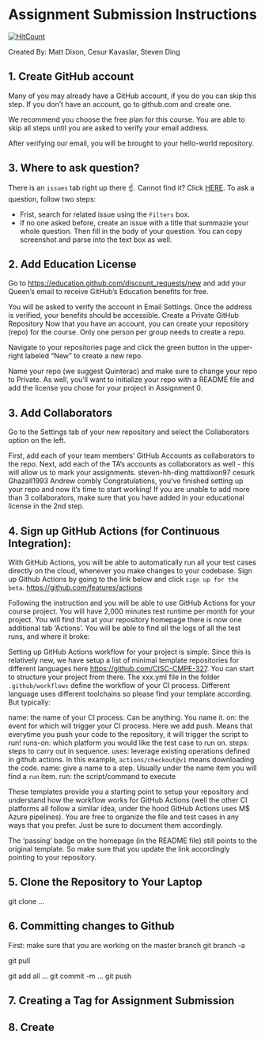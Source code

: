 # Assignment Submission Instructions
[![HitCount](http://hits.dwyl.io/Naereen/badges.svg)](http://hits.dwyl.io/Naereen/badges)

Created By: Matt Dixon, Cesur Kavaslar, Steven Ding

## 1. Create GitHub account
Many of you may already have a GitHub account, if you do you can skip this step. If you don’t have an account, go to github.com and create one.

We recommend you choose the free plan for this course. You are able to skip all steps until you are asked to verify your email address.

After verifying our email, you will be brought to your hello-world repository. 

## 3. Where to ask question?
There is an `issues` tab right up there :point_up:. Cannot find it? Click <a href='https://github.com/CISC-CMPE-327/Assignment-Instructions/issues'>HERE</a>. To ask a question, follow two steps:

- Frist, search for related issue using the `Filters` box. 
- If no one asked before, create an issue with a title that summazie your whole question. Then fill in the body of your question. You can copy screenshot and parse into the text box as well. 

## 2. Add Education License
Go to https://education.github.com/discount_requests/new and add your Queen’s email to receive GitHub’s Education benefits for free.

You will be asked to verify the account in Email Settings. Once the address is verified, your benefits should be accessible.
Create a Private GitHub Repository
Now that you have an account, you can create your repository (repo) for the course. Only one person per group needs to create a repo. 

Navigate to your repositories page and click the green button in the upper-right labeled “New” to create a new repo. 


Name your repo (we suggest Quinterac) and make sure to change your repo to Private. As well, you’ll want to initialize your repo with a README file and add the license you chose for your project in Assignment 0.


## 3. Add Collaborators
Go to the Settings tab of your new repository and select the Collaborators option on the left.
 
First, add each of your team members’ GitHub Accounts as  collaborators to the repo.
Next, add each of the TA’s accounts as collaborators as well - this will allow us to mark your assignments.
steven-hh-ding
mattdixon97
cesurk
Ghazall1993
Andrew
combly
Congratulations, you’ve finished setting up your repo and now it’s time to start working! If you are unable to add more than 3 collaborators, make sure that you have added in your educational license in the 2nd step.

## 4. Sign up GitHub Actions (for Continuous Integration):
With GitHub Actions, you will be able to automatically run all your test cases directly on the cloud, whenever you make changes to your codebase. Sign up Github Actions by going to the link below and click `sign up for the beta`.
https://github.com/features/actions

Following the instruction and you will be able to use GitHub Actions for your course project. You will have 2,000 minutes test runtime per month for your project. You will find that at your repository homepage there is now one additional tab ‘Actions’. You will be able to find all the logs of all the test runs, and where it broke: 




Setting up GitHub Actions workflow for your project is simple. Since this is relatively new, we have setup a list of minimal template repositories for different languages here https://github.com/CISC-CMPE-327. You can start to structure your project from there. The xxx.yml file in the folder `.github/workflows` define the workflow of your CI process. Different language uses different toolchains so please find your template according.  But typically:


name: the name of your CI process. Can be anything. You name it.
on: the event for which will trigger your CI process. Here we add push. Means that everytime you push your code to the repository, it will trigger the script to run!
runs-on: which platform you would like the test case to run on.
steps: steps to carry out in sequence.
uses: leverage existing operations defined in github actions. In this example, `actions/checkout@v1` means downloading the code.
name: give a name to a step. Usually under the name item you will find a `run` item.
run: the script/command to execute

These templates provide you a starting point to setup your repository and understand how the workflow works for GitHub Actions (well the other CI platforms all follow a similar idea, under the hood GitHub Actions uses M$ Azure pipelines). You are free to organize the file and test cases in any ways that you prefer. Just be sure to document them accordingly. 

The ‘passing’ badge on the homepage (in the README file) still points to the original template. So make sure that you update the link accordingly pointing to your repository. 


## 5. Clone the Repository to Your Laptop
git clone …



## 6. Committing changes to Github
First: make sure that you are working on the master branch 
git branch -a



git pull 


git add all …
git commit -m ...
git push



## 7. Creating a Tag for Assignment Submission



## 8. Create

